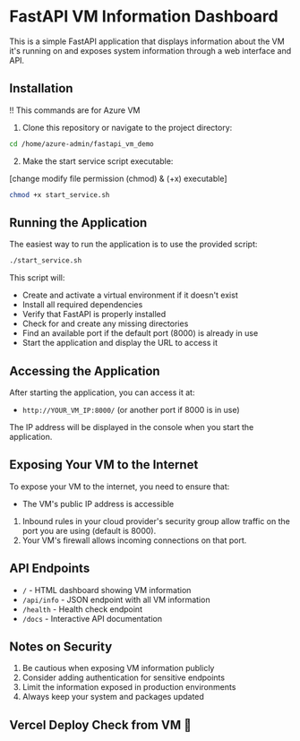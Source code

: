 # FastAPI VM Information Dashboard

This is a simple FastAPI application that displays information about the VM it's running on and exposes system information through a web interface and API.

## Installation

!! This commands are for Azure VM

1. Clone this repository or navigate to the project directory:

```bash
cd /home/azure-admin/fastapi_vm_demo
```

2. Make the start service script executable:

[change modify file permission (chmod) & (+x) executable]

```bash
chmod +x start_service.sh
```

## Running the Application

The easiest way to run the application is to use the provided script:

```bash
./start_service.sh
```

This script will:
- Create and activate a virtual environment if it doesn't exist
- Install all required dependencies
- Verify that FastAPI is properly installed
- Check for and create any missing directories
- Find an available port if the default port (8000) is already in use
- Start the application and display the URL to access it

## Accessing the Application

After starting the application, you can access it at:
- `http://YOUR_VM_IP:8000/` (or another port if 8000 is in use)

The IP address will be displayed in the console when you start the application.

## Exposing Your VM to the Internet

To expose your VM to the internet, you need to ensure that:
- The VM's public IP address is accessible
1. Inbound rules in your cloud provider's security group allow traffic on the port you are using (default is 8000).
2. Your VM's firewall allows incoming connections on that port.

## API Endpoints

- `/` - HTML dashboard showing VM information
- `/api/info` - JSON endpoint with all VM information
- `/health` - Health check endpoint
- `/docs` - Interactive API documentation

## Notes on Security

1. Be cautious when exposing VM information publicly
2. Consider adding authentication for sensitive endpoints
3. Limit the information exposed in production environments
4. Always keep your system and packages updated


## Vercel Deploy Check from VM 🚀 